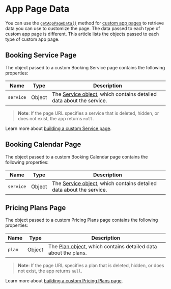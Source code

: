 <!-- This article was published using the Doc Push single-sourcing tool. Any changes to this article MUST be made in the source file. Find it at www.github.com/wix-private/velo-docs.-->

# App Page Data

You can use the [`getAppPageData()`](https://dev.wix.com/docs/velo/api-reference/wix-window-frontend/get-app-page-data) method for [custom app pages](https://dev.wix.com/docs/develop-websites/articles/wix-apps/build-a-custom-wix-business-app-page) to retrieve data you can use to customize the page. The data passed to each type of custom app page is different. This article lists the objects passed to each type of custom app page.

## Booking Service Page

The object passed to a custom Booking Service page contains the following properties:

| Name | Type | Description |
| --- | --- | --- |
| `service` | Object | The [Service object](https://dev.wix.com/docs/rest/business-solutions/bookings/services/services-v2/service-object), which contains detailed data about the service. |

> **Note**: If the page URL specifies a service that is deleted, hidden, or does not exist, the app returns `null`.

Learn more about [building a custom Service page](https://dev.wix.com/docs/develop-websites/articles/wix-apps/wix-bookings/build-a-custom-booking-service-page).

## Booking Calendar Page

The object passed to a custom Booking Calendar page contains the following properties:

| Name | Type | Description |
| --- | --- | --- |
| `service` | Object | The [Service object](https://dev.wix.com/docs/rest/business-solutions/bookings/services/services-v2/service-object), which contains detailed data about the service. |

## Pricing Plans Page

The object passed to a custom Pricing Plans page contains the following properties:

| Name | Type | Description |
| --- | --- | --- |
| `plan` | Object | The [Plan object](https://dev.wix.com/docs/rest/business-solutions/pricing-plans/pricing-plans/plans/plan-object), which contains detailed data about the plans. |

> **Note**: If the page URL specifies a plan that is deleted, hidden, or does not exist, the app returns `null`.

Learn more about [building a custom Pricing Plans page](https://dev.wix.com/docs/develop-websites/articles/wix-apps/other-apps/wix-pricing-plans/tutorial-using-the-pricing-plans-api-for-pricing-plan-ordering-and-payment).
